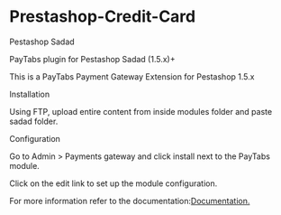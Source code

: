 # Prestashop-Credit-Card
Pestashop Sadad

PayTabs plugin for Pestashop Sadad (1.5.x)+

This is a PayTabs Payment Gateway Extension for Pestashop 1.5.x

Installation

Using FTP, upload entire content from inside modules folder and paste sadad folder.

Configuration

Go to Admin > Payments gateway and click install next to the PayTabs module.

Click on the edit link to set up the module configuration.

For more information refer to the documentation:<a href='https://github.com/PayTabsLLC/Prestashop-Sadad/blob/master/PayTabs%20-%20Prestashop1.6.1.1%20Credit%20Card%20Plugin%20Installation%20Guide-%20V1.1.pdf'>Documentation.</a>
